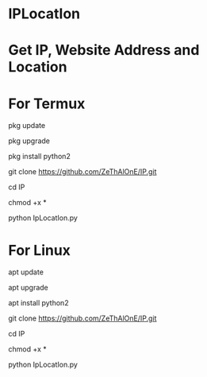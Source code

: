 # IPLocatIon
# Get IP, Website Address and Location

# For Termux

pkg update

pkg upgrade

pkg install python2

git clone https://github.com/ZeThAlOnE/IP.git

cd IP

chmod +x *

python IpLocatIon.py

# For Linux

apt update

apt upgrade

apt install python2

git clone https://github.com/ZeThAlOnE/IP.git

cd IP

chmod +x *

python IpLocatIon.py
